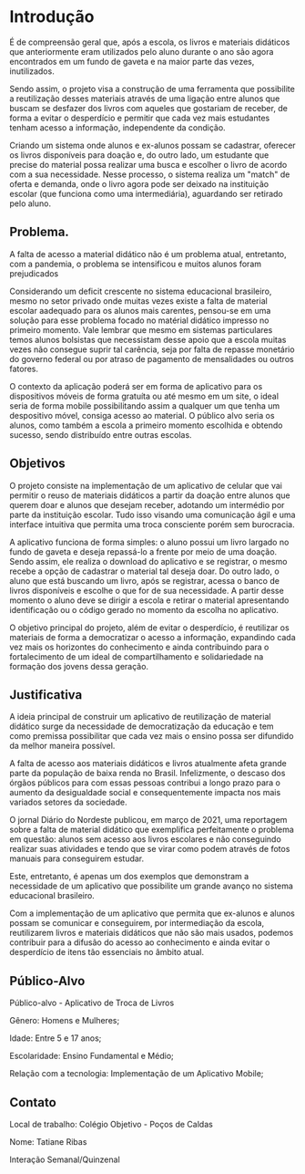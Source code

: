 # Introdução

É de compreensão geral que, após a escola, os livros e materiais didáticos que anteriormente eram utilizados pelo aluno durante o ano são agora encontrados em um fundo de gaveta e na maior parte das vezes, inutilizados.

Sendo assim, o projeto visa a construção de uma ferramenta que possibilite a reutilização desses materiais através de uma ligação entre alunos que buscam se desfazer dos livros com aqueles que gostariam de receber, de forma a evitar o desperdício e permitir que cada vez mais estudantes tenham acesso a informação, independente da condição.

Criando um sistema onde alunos e ex-alunos possam se cadastrar, oferecer os livros disponíveis para doação e, do outro lado, um estudante que precise do material possa realizar uma busca e escolher o livro de acordo com a sua necessidade. Nesse processo, o sistema realiza um "match" de oferta e demanda, onde o livro agora pode ser deixado na instituição escolar (que funciona como uma intermediária), aguardando ser retirado pelo aluno.

## Problema.

 A falta de acesso a material didático não é um problema atual, entretanto, com a pandemia, o problema se intensificou e muitos alunos foram prejudicados 

 Considerando um deficit crescente no sistema educacional brasileiro, mesmo no setor privado onde muitas vezes existe a falta de material 
 escolar aadequado para os alunos mais carentes, pensou-se em uma solução para esse problema focado no matérial didático impresso no primeiro momento. 
 Vale lembrar que mesmo em sistemas particulares temos alunos bolsistas que necessistam desse apoio que a escola muitas vezes não consegue
 suprir tal carência, seja por falta de repasse monetário do governo federal ou por atraso de pagamento de mensalidades ou outros fatores.

O contexto da aplicação poderá ser em forma de aplicativo para os dispositivos móveis de forma gratuíta ou até mesmo em um site, o ideal seria de forma mobile
possibilitando assim a qualquer um que tenha um despositivo móvel, consiga acesso ao material.
O público alvo seria os alunos, como também a escola a primeiro momento escolhida e obtendo sucesso, sendo distribuído entre outras escolas.

## Objetivos

O projeto consiste na implementação de um aplicativo de celular que vai permitir o reuso de materiais didáticos a partir da doação entre alunos que querem doar e alunos que desejam receber, adotando um intermédio por parte da instituição escolar. Tudo isso visando uma comunicação ágil e uma interface intuitiva que permita uma troca consciente porém sem burocracia.

A aplicativo funciona de forma simples: o aluno possui um livro largado no fundo de gaveta e deseja repassá-lo a frente por meio de uma doação. Sendo assim, ele realiza o download do aplicativo e se registrar, o mesmo recebe a opção de cadastrar o material tal deseja doar. Do outro lado, o aluno que está buscando um livro, após se registrar, acessa o banco de livros disponíveis e escolhe o que for de sua necessidade. A partir desse momento o aluno deve se dirigir a escola e retirar o material apresentando identificação ou o código gerado no momento da escolha no aplicativo.

O objetivo principal do projeto, além de evitar o desperdício, é reutilizar os materiais de forma a democratizar o acesso a informação, expandindo cada vez mais os horizontes do conhecimento e ainda contribuindo para o fortalecimento de um ideal de compartilhamento e solidariedade na formação dos jovens dessa geração.

## Justificativa

A ideia principal de construir um aplicativo de reutilização de material didático surge da necessidade de democratização da educação e tem como premissa possibilitar que cada vez mais o ensino possa ser difundido da melhor maneira possível. 

A falta de acesso aos materiais didáticos e livros atualmente afeta grande parte da população de baixa renda no Brasil. Infelizmente, o descaso dos órgãos públicos para com essas pessoas contribui a longo prazo para o aumento da desigualdade social e consequentemente impacta nos mais variados setores da sociedade.

O jornal Diário do Nordeste publicou, em março de 2021, uma reportagem sobre a falta de material didático que exemplifica perfeitamente o problema em questão: alunos sem acesso aos livros escolares e não conseguindo realizar suas atividades e tendo que se virar como podem através de fotos manuais para conseguirem estudar.

Este, entretanto, é apenas um dos exemplos que demonstram a necessidade de um aplicativo que possibilite um grande avanço no sistema educacional brasileiro.

Com a implementação de um aplicativo que permita que ex-alunos e alunos possam se comunicar e conseguirem, por intermediação da escola, reutilizarem livros e materiais didáticos que não são mais usados, podemos contribuir para a difusão do acesso ao conhecimento e ainda evitar o desperdício de itens tão essenciais no âmbito atual.

## Público-Alvo

Público-alvo - Aplicativo de Troca de Livros

Gênero: Homens e Mulheres;

Idade: Entre 5 e 17 anos;

Escolaridade: Ensino Fundamental e Médio;

Relação com a tecnologia: Implementação de um Aplicativo Mobile;

## Contato

Local de trabalho: Colégio Objetivo - Poços de Caldas

Nome: Tatiane Ribas

Interação Semanal/Quinzenal

